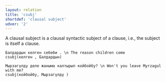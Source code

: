 ```yaml
---
layout: relation
title: 'csubj'
shortdef: 'clausal subject'
udver: '2'
---
```


A clausal subject is a clausal syntactic subject of a clause,
i.e., the subject is itself a clause.

~~~ sdparse
Балдардын келген себеби . \n The reason children come
csubj(келген , Балдардын)
~~~

~~~ sdparse
Мырзагүлдү деле жаныма калтырып койбойбу? \n Won't you leave Myrzagul with me?
csubj(койбойбу, Мырзагүлдү )
~~~

